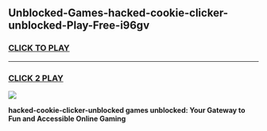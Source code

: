 
## Unblocked-Games-hacked-cookie-clicker-unblocked-Play-Free-i96gv
<h3>
<a href="https://premium76.site?title=hacked-cookie-clicker-unblocked&ref=20M">CLICK TO PLAY</a></h3>
<hr>

<h3>
<a href="https://premium76.site?title=hacked-cookie-clicker-unblocked&ref=20M">CLICK 2 PLAY</a>
  
</h3>

<a href="https://premium76.site?title=hacked-cookie-clicker-unblocked&ref=19M"><img src="https://clearcache.store/games.png"></a>


**hacked-cookie-clicker-unblocked games unblocked: Your Gateway to Fun and Accessible Online Gaming**
